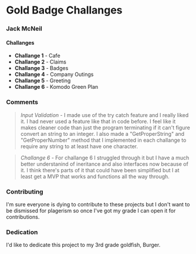 # Gold Badge Challanges

### Jack McNeil

#### Challanges

- **Challange 1** - Cafe
- **Challange 2** - Claims
- **Challange 3** - Badges
- **Challange 4** - Company Outings
- **Challange 5** - Greeting
- **Challange 6** - Komodo Green Plan

### Comments
> *Input Validation* - I made use of the try catch feature and I really liked it. I had never used a feature like that in code before. I feel like it makes cleaner code than just the program terminating if it can't figure convert an string to an integer. I also made a "GetProperString" and "GetProperNumber" method that I implemented in each challange to require any string to at least have one character. 

> *Challange 6* - For challange 6 I struggled through it but I have a much better understanind of ineritance and also interfaces now because of it. I think there's parts of it that could have been simplified but I at least get a MVP that works and functions all the way through. 

### Contributing
I'm sure everyone is dying to contribute to these projects but I don't want to be dismissed for plagerism so once I've got my grade I can open it for contributions.

### Dedication
I'd like to dedicate this project to my 3rd grade goldfish, Burger.